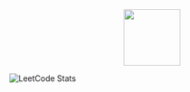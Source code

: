 
<div id="header" align="center">
  <img src="https://media.giphy.com/media/M9gbBd9nbDrOTu1Mqx/giphy.gif" width="100"/>
</div>

![LeetCode Stats](https://leetcard.jacoblin.cool/red-fox?theme=dark&font=Kaisei%20Tokumin)
